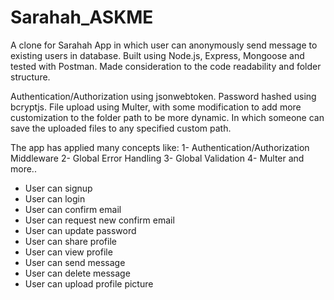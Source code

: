 # Sarahah_ASKME
A clone for Sarahah App in which user can anonymously send message to existing users in database.
Built using Node.js, Express, Mongoose and tested with Postman.
Made consideration to the code readability and folder structure.

Authentication/Authorization using jsonwebtoken.
Password hashed using bcryptjs.
File upload using Multer, with some modification to add more customization to the folder path to be more dynamic. In which someone can save the uploaded files to any specified custom path.

The app has applied many concepts like:
1- Authentication/Authorization Middleware
2- Global Error Handling
3- Global Validation
4- Multer
and more..

- User can signup
- User can login
- User can confirm email
- User can request new confirm email
- User can update password
- User can share profile
- User can view profile
- User can send message
- User can delete message
- User can upload profile picture

